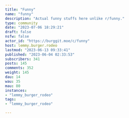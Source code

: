 ```yaml
---
title: "Funny" 
name: "funny"
description: "Actual funny stuffs here unlike r/funny."
type: community
date: "2023-07-06 18:29:21"
draft: false
nsfw: false
actor_id: "https://burggit.moe/c/funny"
host: lemmy.burger.rodeo
lastmod: "2023-06-13 09:33:41"
published: "2023-06-04 02:33:53"
subscribers: 341
posts: 145
comments: 352
weight: 145
dau: 14
wau: 35
mau: 80
instances:
- "lemmy_burger_rodeo"
tags: 
- "lemmy_burger_rodeo"

---
```

